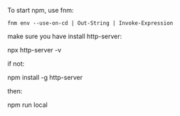 To start npm, use fnm:

`fnm env --use-on-cd | Out-String | Invoke-Expression`



make sure you have install http-server:

npx http-server -v

if not:

npm install -g http-server

then:

npm run local
